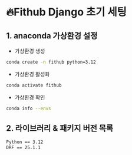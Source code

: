 # 🔥Fithub Django 초기 세팅

## 1. anaconda 가상환경 설정

- 가상환경 생성
```bash
conda create -n fithub python=3.12
```

- 가상환경 활성화
```bash
conda activate fithub
```

- 가상환경 확인
```bash
conda info --envs
```

## 2. 라이브러리 & 패키지 버전 목록

```bash
Python == 3.12
DRF == 25.1.1
```
